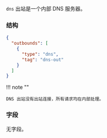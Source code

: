`dns` 出站是一个内部 DNS 服务器。

### 结构

```json
{
  "outbounds": [
    {
      "type": "dns",
      "tag": "dns-out"
    }
  ]
}
```

!!! note ""

    DNS 出站没有出站连接，所有请求均在内部处理。

### 字段

无字段。